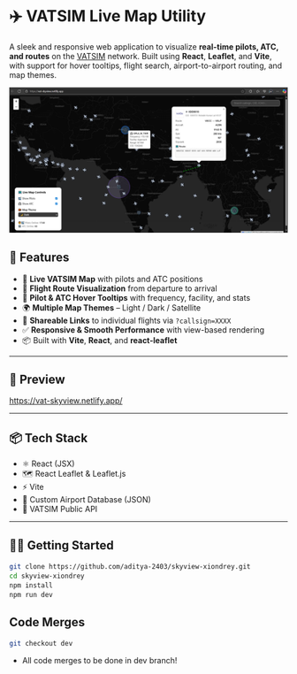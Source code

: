 # ✈️ VATSIM Live Map Utility

A sleek and responsive web application to visualize **real-time pilots, ATC, and routes** on the [VATSIM](https://www.vatsim.net/) network. Built using **React**, **Leaflet**, and **Vite**, with support for hover tooltips, flight search, airport-to-airport routing, and map themes.

![screenshot](./preview.png) <!-- Replace with your screenshot path -->

## 🚀 Features

- 🔎 **Live VATSIM Map** with pilots and ATC positions
- 📍 **Flight Route Visualization** from departure to arrival
- 🧭 **Pilot & ATC Hover Tooltips** with frequency, facility, and stats
- 🌍 **Multiple Map Themes** – Light / Dark / Satellite
- 🔗 **Shareable Links** to individual flights via `?callsign=XXXX`
- ✅ **Responsive & Smooth Performance** with view-based rendering
- 📦 Built with **Vite**, **React**, and **react-leaflet**

---

## 📸 Preview

https://vat-skyview.netlify.app/

---

## 📦 Tech Stack

- ⚛️ React (JSX)
- 🗺️ React Leaflet & Leaflet.js
- ⚡ Vite
- 🧭 Custom Airport Database (JSON)
- 📡 VATSIM Public API

---

## 🧑‍💻 Getting Started

```bash
git clone https://github.com/aditya-2403/skyview-xiondrey.git
cd skyview-xiondrey
npm install
npm run dev
```

##  Code Merges

```bash
git checkout dev
```

- All code merges to be done in dev branch!
